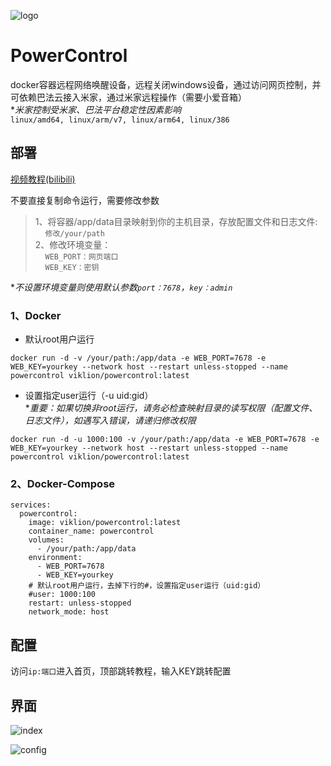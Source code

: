 ![logo](https://github.com/user-attachments/assets/8738de3a-23a3-48d1-bb91-23b152551122)

# PowerControl
docker容器远程网络唤醒设备，远程关闭windows设备，通过访问网页控制，并可依赖巴法云接入米家，通过米家远程操作（需要小爱音箱）<br>
**米家控制受米家、巴法平台稳定性因素影响*<br>
`linux/amd64, linux/arm/v7, linux/arm64, linux/386`

## 部署
[视频教程(bilibili)](https://www.bilibili.com/video/BV1cykZY7Er9)

不要直接复制命令运行，需要修改参数<br>
> 1、将容器/app/data目录映射到你的主机目录，存放配置文件和日志文件:<br>
&nbsp;&nbsp;&nbsp;&nbsp;`修改/your/path`<br>
2、修改环境变量：<br>
&nbsp;&nbsp;&nbsp;&nbsp;`WEB_PORT：网页端口`<br>
&nbsp;&nbsp;&nbsp;&nbsp;`WEB_KEY：密钥`

**不设置环境变量则使用默认参数`port：7678`，`key：admin`*
### 1、Docker
+ 默认root用户运行
```
docker run -d -v /your/path:/app/data -e WEB_PORT=7678 -e WEB_KEY=yourkey --network host --restart unless-stopped --name powercontrol viklion/powercontrol:latest
```
+ 设置指定user运行（-u uid:gid）<br>
**重要：如果切换非root运行，请务必检查映射目录的读写权限（配置文件、日志文件），如遇写入错误，请递归修改权限*
```
docker run -d -u 1000:100 -v /your/path:/app/data -e WEB_PORT=7678 -e WEB_KEY=yourkey --network host --restart unless-stopped --name powercontrol viklion/powercontrol:latest
```

### 2、Docker-Compose
```
services:
  powercontrol:
    image: viklion/powercontrol:latest
    container_name: powercontrol
    volumes:
      - /your/path:/app/data
    environment:
      - WEB_PORT=7678
      - WEB_KEY=yourkey
    # 默认root用户运行，去掉下行的#，设置指定user运行（uid:gid）
    #user: 1000:100
    restart: unless-stopped
    network_mode: host
```

## 配置
访问`ip:端口`进入首页，顶部跳转教程，输入KEY跳转配置

## 界面
![index](https://github.com/user-attachments/assets/3df4b928-0cf9-4deb-a478-5681dc77b586)

![config](https://github.com/user-attachments/assets/ac7eba15-5e32-4495-a015-931a4e3ca7a6)


